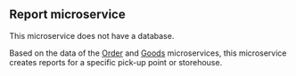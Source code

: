 ## **Report microservice**

This microservice does not have a database. 

Based on the data of the [Order](https://github.com/turaevdv/OnlineStoreMicroservicesOrder) and [Goods](https://github.com/turaevdv/OnlineStoreMicroserviceGoods) microservices, this microservice creates reports for a specific pick-up point or storehouse.